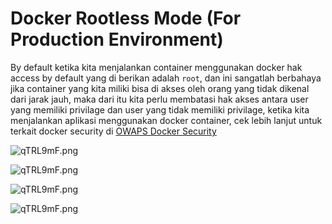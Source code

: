 # Docker Rootless Mode (For Production Environment)

By default ketika kita menjalankan container menggunakan docker hak access by default yang di berikan adalah `root`, dan ini sangatlah berbahaya jika container yang kita miliki bisa di akses oleh orang yang tidak dikenal dari jarak jauh, maka dari itu kita perlu membatasi hak akses antara user yang memiliki privilage dan user yang tidak memiliki privilage, ketika kita menjalankan aplikasi menggunakan docker container, cek lebih lanjut untuk terkait docker security di [OWAPS Docker Security](https://cheatsheetseries.owasp.org/cheatsheets/Docker_Security_Cheat_Sheet.html)

![qTRL9mF.png](https://i.imgur.com/qTRL9mF.png)

![qTRL9mF.png](https://i.imgur.com/Ofne3yU.png)

![qTRL9mF.png](https://i.imgur.com/LImtotl.png)

![qTRL9mF.png](https://i.imgur.com/fCP4bNu.png)

